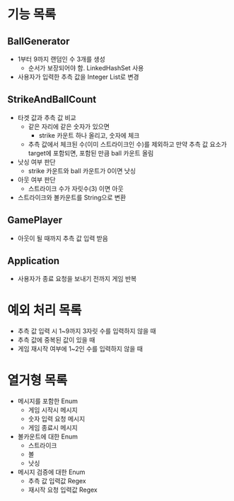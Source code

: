 # 기능 목록
## BallGenerator
- 1부터 9까지 랜덤인 수 3개를 생성
  - 순서가 보장되어야 함. LinkedHashSet 사용
- 사용자가 입력한 추측 값을 Integer List로 변경

## StrikeAndBallCount
- 타겟 값과 추측 값 비교
    - 같은 자리에 같은 숫자가 있으면
      - strike 카운트 하나 올리고, 숫자에 체크
    - 추측 값에서 체크된 수(이미 스트라이크인 수)를 제외하고 만약 추측 값 요소가 target에 포함되면, 포함된 만큼 ball 카운트 올림
- 낫싱 여부 판단
  - strike 카운트와 ball 카운트가 0이면 낫싱
- 아웃 여부 판단
  - 스트라이크 수가 자릿수(3) 이면 아웃
- 스트라이크와 볼카운트를 String으로 변환

## GamePlayer
- 아웃이 될 때까지 추측 값 입력 받음

## Application
- 사용자가 종료 요청을 보내기 전까지 게임 반복

# 예외 처리 목록
- 추측 값 입력 시 1~9까지 3자릿 수를 입력하지 않을 때
- 추측 값에 중복된 값이 있을 때
- 게임 재시작 여부에 1~2인 수를 입력하지 않을 때

# 열거형 목록
- 메시지를 포함한 Enum
  - 게임 시작시 메시지
  - 숫자 입력 요청 메시지
  - 게임 종료시 메시지
- 볼카운트에 대한 Enum
  - 스트라이크
  - 볼
  - 낫싱
- 메시지 검증에 대한 Enum
  - 추측 값 입력값 Regex
  - 재시작 요청 입력값 Regex